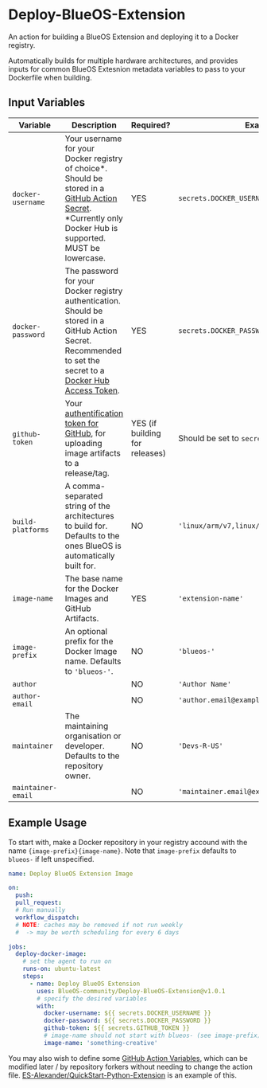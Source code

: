 # Deploy-BlueOS-Extension
An action for building a BlueOS Extension and deploying it to a Docker registry.

Automatically builds for multiple hardware architectures, and provides inputs for common BlueOS Extesnion metadata variables to pass to your Dockerfile when building.

## Input Variables

| Variable | Description | Required? | Example |
|---|---|---|---|
`docker-username` | Your username for your Docker registry of choice*.<br>Should be stored in a [GitHub Action Secret](https://docs.github.com/en/actions/security-guides/using-secrets-in-github-actions#creating-secrets-for-a-repository).<br>*Currently only Docker Hub is supported.<br>MUST be lowercase. | YES | `secrets.DOCKER_USERNAME`
`docker-password` | The password for your Docker registry authentication.<br>Should be stored in a GitHub Action Secret.<br>Recommended to set the secret to a [Docker Hub Access Token](https://docs.docker.com/docker-hub/access-tokens/). | YES | `secrets.DOCKER_PASSWORD`
`github-token` | Your [authentification token for GitHub](https://docs.github.com/en/actions/security-guides/automatic-token-authentication), for uploading image artifacts to a release/tag. | YES (if building for releases) | Should be set to `secrets.GITHUB_TOKEN`
`build-platforms` | A comma-separated string of the architectures to build for.<br>Defaults to the ones BlueOS is automatically built for. | NO | `'linux/arm/v7,linux/arm64/v8,linux/amd64'`
`image-name` | The base name for the Docker Images and GitHub Artifacts. | YES | `'extension-name'`
`image-prefix` | An optional prefix for the Docker Image name. Defaults to `'blueos-'`. | NO | `'blueos-'`
`author` | | NO | `'Author Name'`
`author-email` | | NO | `'author.email@example.com'`
`maintainer` | The maintaining organisation or developer.<br> Defaults to the repository owner. | NO | `'Devs-R-US'`
`maintainer-email` | | NO | `'maintainer.email@example.com'`

## Example Usage

To start with, make a Docker repository in your registry accound with the name `{image-prefix}{image-name}`. Note that `image-prefix` defaults to `blueos-` if left unspecified.

```action.yml
name: Deploy BlueOS Extension Image

on:
  push:
  pull_request:
  # Run manually
  workflow_dispatch:
  # NOTE: caches may be removed if not run weekly
  #  -> may be worth scheduling for every 6 days

jobs:
  deploy-docker-image:
    # set the agent to run on
    runs-on: ubuntu-latest
    steps:
      - name: Deploy BlueOS Extension
        uses: BlueOS-community/Deploy-BlueOS-Extension@v1.0.1
        # specify the desired variables
        with:
          docker-username: ${{ secrets.DOCKER_USERNAME }}
          docker-password: ${{ secrets.DOCKER_PASSWORD }}
          github-token: ${{ secrets.GITHUB_TOKEN }}
          # image-name should not start with blueos- (see image-prefix)
          image-name: 'something-creative'
```

You may also wish to define some [GitHub Action Variables](https://docs.github.com/en/actions/learn-github-actions/variables), which can be modified later / by repository forkers without needing to change the action file. [ES-Alexander/QuickStart-Python-Extension](https://github.com/ES-Alexander/QuickStart-Python-Extension/blob/main/.github/workflows/deploy.yml) is an example of this.
